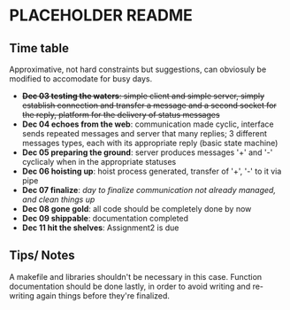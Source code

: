 # PLACEHOLDER README

## Time table
Approximative, not hard constraints but suggestions, can obviosuly be modified to accomodate for busy days.

* ~~__Dec 03 testing the waters__: simple client and simple server, simply establish connection and transfer a message and a 
								second socket for the reply, platform for the delivery of status messages~~
* __Dec 04 echoes from the web__: communication made cyclic, interface sends repeated messages and server that many replies; 
								3 different messages types, each with its appropriate reply (basic state machine)
* __Dec 05 preparing the ground__: server produces messages '+' and '-' cyclicaly when in the appropriate statuses
* __Dec 06 hoisting up__: hoist process generated, transfer of '+', '-' to it via pipe
* __Dec 07 finalize__: _day to finalize communication not already managed, and clean things up_
* __Dec 08 gone gold__: all code should be completely done by now
* __Dec 09 shippable__: documentation completed
* __Dec 11 hit the shelves__: Assignment2 is due

## Tips/ Notes
A makefile and libraries shouldn't be necessary in this case.
Function documentation should be done lastly, in order to avoid writing and re-writing again things before they're
finalized.